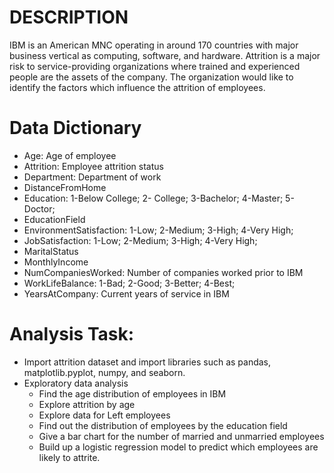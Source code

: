 # DESCRIPTION
IBM is an American MNC operating in around 170 countries with major business vertical as computing, software, and hardware.
Attrition is a major risk to service-providing organizations where trained and experienced people are the assets of the company. The organization would like to identify the factors which influence the attrition of employees.

# Data Dictionary
- Age: Age of employee
- Attrition: Employee attrition status
- Department: Department of work
- DistanceFromHome
- Education: 1-Below College; 2- College; 3-Bachelor; 4-Master; 5-Doctor;
- EducationField
- EnvironmentSatisfaction: 1-Low; 2-Medium; 3-High; 4-Very High;
- JobSatisfaction: 1-Low; 2-Medium; 3-High; 4-Very High;
- MaritalStatus
- MonthlyIncome
- NumCompaniesWorked: Number of companies worked prior to IBM
- WorkLifeBalance: 1-Bad; 2-Good; 3-Better; 4-Best;
- YearsAtCompany: Current years of service in IBM
# Analysis Task:
- Import attrition dataset and import libraries such as pandas, matplotlib.pyplot, numpy, and seaborn.
- Exploratory data analysis
  - Find the age distribution of employees in IBM
  - Explore attrition by age
  - Explore data for Left employees
  - Find out the distribution of employees by the education field
  - Give a bar chart for the number of married and unmarried employees
  - Build up a logistic regression model to predict which employees are likely to attrite.
